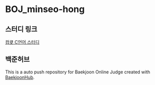 # BOJ_minseo-hong
## 스터디 링크
[컴큣 C언어 스터디](https://github.com/orgs/comedu-cute-members/teams/2022-winter-c-study)
## 백준허브
This is a auto push repository for Baekjoon Online Judge created with [BaekjoonHub](https://github.com/BaekjoonHub/BaekjoonHub).
